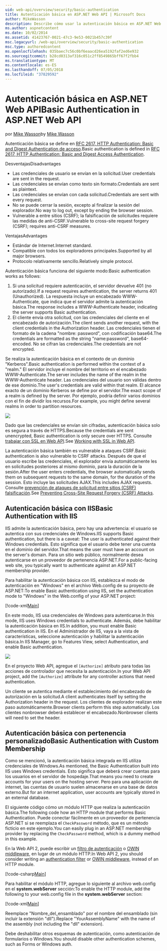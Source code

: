```yaml
---
uid: web-api/overview/security/basic-authentication
title: Autenticación básica en ASP.NET Web API | Microsoft Docs
author: MikeWasson
description: Describe cómo usar la autenticación básica en ASP.NET Web API.
ms.author: aspnetcontent
ms.date: 10/02/2014
ms.assetid: 41423767-0021-47c3-9e53-0021b457c39f
msc.legacyurl: /web-api/overview/security/basic-authentication
msc.type: authoredcontent
ms.openlocfilehash: 035baec7c56c0bf6eaacd26ea5192faf2ed6e932
ms.sourcegitcommit: b28cd0313af316c051c2ff8549865bff67f2fbb4
ms.translationtype: MT
ms.contentlocale: es-ES
ms.lasthandoff: 07/05/2018
ms.locfileid: "37829592"
---
```

<a name="basic-authentication-in-aspnet-web-api"></a><span data-ttu-id="fb92a-103">Autenticación básica en ASP.NET Web API</span><span class="sxs-lookup"><span data-stu-id="fb92a-103">Basic Authentication in ASP.NET Web API</span></span>
====================
<span data-ttu-id="fb92a-104">por [Mike Wasson](https://github.com/MikeWasson)</span><span class="sxs-lookup"><span data-stu-id="fb92a-104">by [Mike Wasson](https://github.com/MikeWasson)</span></span>

<span data-ttu-id="fb92a-105">Autenticación básica se define en [RFC 2617, HTTP Authentication: Basic and Digest Authentication de acceso](http://www.ietf.org/rfc/rfc2617.txt).</span><span class="sxs-lookup"><span data-stu-id="fb92a-105">Basic authentication is defined in [RFC 2617, HTTP Authentication: Basic and Digest Access Authentication](http://www.ietf.org/rfc/rfc2617.txt).</span></span>

<span data-ttu-id="fb92a-106">Desventajas</span><span class="sxs-lookup"><span data-stu-id="fb92a-106">Disadvantages</span></span>

- <span data-ttu-id="fb92a-107">Las credenciales de usuario se envían en la solicitud.</span><span class="sxs-lookup"><span data-stu-id="fb92a-107">User credentials are sent in the request.</span></span>
- <span data-ttu-id="fb92a-108">Las credenciales se envían como texto sin formato.</span><span class="sxs-lookup"><span data-stu-id="fb92a-108">Credentials are sent as plaintext.</span></span>
- <span data-ttu-id="fb92a-109">Las credenciales se envían con cada solicitud.</span><span class="sxs-lookup"><span data-stu-id="fb92a-109">Credentials are sent with every request.</span></span>
- <span data-ttu-id="fb92a-110">No se puede cerrar la sesión, excepto al finalizar la sesión del explorador.</span><span class="sxs-lookup"><span data-stu-id="fb92a-110">No way to log out, except by ending the browser session.</span></span>
- <span data-ttu-id="fb92a-111">Vulnerable a entre sitios (CSRF); la falsificación de solicitudes requiere las medidas de anti-CSRF.</span><span class="sxs-lookup"><span data-stu-id="fb92a-111">Vulnerable to cross-site request forgery (CSRF); requires anti-CSRF measures.</span></span>

<span data-ttu-id="fb92a-112">Ventajas</span><span class="sxs-lookup"><span data-stu-id="fb92a-112">Advantages</span></span>

- <span data-ttu-id="fb92a-113">Estándar de Internet.</span><span class="sxs-lookup"><span data-stu-id="fb92a-113">Internet standard.</span></span>
- <span data-ttu-id="fb92a-114">Compatible con todos los exploradores principales.</span><span class="sxs-lookup"><span data-stu-id="fb92a-114">Supported by all major browsers.</span></span>
- <span data-ttu-id="fb92a-115">Protocolo relativamente sencillo.</span><span class="sxs-lookup"><span data-stu-id="fb92a-115">Relatively simple protocol.</span></span>

<span data-ttu-id="fb92a-116">Autenticación básica funciona del siguiente modo:</span><span class="sxs-lookup"><span data-stu-id="fb92a-116">Basic authentication works as follows:</span></span>

1. <span data-ttu-id="fb92a-117">Si una solicitud requiere autenticación, el servidor devuelve 401 (no autorizado).</span><span class="sxs-lookup"><span data-stu-id="fb92a-117">If a request requires authentication, the server returns 401 (Unauthorized).</span></span> <span data-ttu-id="fb92a-118">La respuesta incluye un encabezado WWW-Authenticate, que indica que el servidor admite la autenticación básica.</span><span class="sxs-lookup"><span data-stu-id="fb92a-118">The response includes a WWW-Authenticate header, indicating the server supports Basic authentication.</span></span>
2. <span data-ttu-id="fb92a-119">El cliente envía otra solicitud, con las credenciales del cliente en el encabezado de autorización.</span><span class="sxs-lookup"><span data-stu-id="fb92a-119">The client sends another request, with the client credentials in the Authorization header.</span></span> <span data-ttu-id="fb92a-120">Las credenciales tienen el formato de la cadena "nombre: password", con codificación base64.</span><span class="sxs-lookup"><span data-stu-id="fb92a-120">The credentials are formatted as the string "name:password", base64-encoded.</span></span> <span data-ttu-id="fb92a-121">No se cifran las credenciales.</span><span class="sxs-lookup"><span data-stu-id="fb92a-121">The credentials are not encrypted.</span></span>

<span data-ttu-id="fb92a-122">Se realiza la autenticación básica en el contexto de un dominio "Kerberos".</span><span class="sxs-lookup"><span data-stu-id="fb92a-122">Basic authentication is performed within the context of a "realm."</span></span> <span data-ttu-id="fb92a-123">El servidor incluye el nombre del territorio en el encabezado WWW-Authenticate.</span><span class="sxs-lookup"><span data-stu-id="fb92a-123">The server includes the name of the realm in the WWW-Authenticate header.</span></span> <span data-ttu-id="fb92a-124">Las credenciales del usuario son válidas dentro de ese dominio.</span><span class="sxs-lookup"><span data-stu-id="fb92a-124">The user's credentials are valid within that realm.</span></span> <span data-ttu-id="fb92a-125">El alcance exacto de un dominio Kerberos se define por el servidor.</span><span class="sxs-lookup"><span data-stu-id="fb92a-125">The exact scope of a realm is defined by the server.</span></span> <span data-ttu-id="fb92a-126">Por ejemplo, podría definir varios dominios con el fin de dividir los recursos.</span><span class="sxs-lookup"><span data-stu-id="fb92a-126">For example, you might define several realms in order to partition resources.</span></span>

![](basic-authentication/_static/image1.png)

<span data-ttu-id="fb92a-127">Dado que las credenciales se envían sin cifradas, autenticación básica solo es segura a través de HTTPS.</span><span class="sxs-lookup"><span data-stu-id="fb92a-127">Because the credentials are sent unencrypted, Basic authentication is only secure over HTTPS.</span></span> <span data-ttu-id="fb92a-128">Consulte [trabajar con SSL en Web API](working-with-ssl-in-web-api.md).</span><span class="sxs-lookup"><span data-stu-id="fb92a-128">See [Working with SSL in Web API](working-with-ssl-in-web-api.md).</span></span>

<span data-ttu-id="fb92a-129">La autenticación básica también es vulnerable a ataques CSRF.</span><span class="sxs-lookup"><span data-stu-id="fb92a-129">Basic authentication is also vulnerable to CSRF attacks.</span></span> <span data-ttu-id="fb92a-130">Después de que el usuario escribe las credenciales, el explorador envía automáticamente les en solicitudes posteriores al mismo dominio, para la duración de la sesión.</span><span class="sxs-lookup"><span data-stu-id="fb92a-130">After the user enters credentials, the browser automatically sends them on subsequent requests to the same domain, for the duration of the session.</span></span> <span data-ttu-id="fb92a-131">Esto incluye las solicitudes AJAX.</span><span class="sxs-lookup"><span data-stu-id="fb92a-131">This includes AJAX requests.</span></span> <span data-ttu-id="fb92a-132">Consulte [prevención de ataques de solicitud entre sitios (CSRF) falsificación](preventing-cross-site-request-forgery-csrf-attacks.md).</span><span class="sxs-lookup"><span data-stu-id="fb92a-132">See [Preventing Cross-Site Request Forgery (CSRF) Attacks](preventing-cross-site-request-forgery-csrf-attacks.md).</span></span>

## <a name="basic-authentication-with-iis"></a><span data-ttu-id="fb92a-133">Autenticación básica con IIS</span><span class="sxs-lookup"><span data-stu-id="fb92a-133">Basic Authentication with IIS</span></span>

<span data-ttu-id="fb92a-134">IIS admite la autenticación básica, pero hay una advertencia: el usuario se autentica con sus credenciales de Windows.</span><span class="sxs-lookup"><span data-stu-id="fb92a-134">IIS supports Basic authentication, but there is a caveat: The user is authenticated against their Windows credentials.</span></span> <span data-ttu-id="fb92a-135">Esto significa que el usuario debe tener una cuenta en el dominio del servidor.</span><span class="sxs-lookup"><span data-stu-id="fb92a-135">That means the user must have an account on the server's domain.</span></span> <span data-ttu-id="fb92a-136">Para un sitio web público, normalmente desea autenticarse en un proveedor de pertenencia ASP.NET.</span><span class="sxs-lookup"><span data-stu-id="fb92a-136">For a public-facing web site, you typically want to authenticate against an ASP.NET membership provider.</span></span>

<span data-ttu-id="fb92a-137">Para habilitar la autenticación básica con IIS, establezca el modo de autenticación en "Windows" en el archivo Web.config de su proyecto de ASP.NET:</span><span class="sxs-lookup"><span data-stu-id="fb92a-137">To enable Basic authentication using IIS, set the authentication mode to "Windows" in the Web.config of your ASP.NET project:</span></span>

[!code-xml[Main](basic-authentication/samples/sample1.xml)]

<span data-ttu-id="fb92a-138">En este modo, IIS usa credenciales de Windows para autenticarse.</span><span class="sxs-lookup"><span data-stu-id="fb92a-138">In this mode, IIS uses Windows credentials to authenticate.</span></span> <span data-ttu-id="fb92a-139">Además, debe habilitar la autenticación básica en IIS.</span><span class="sxs-lookup"><span data-stu-id="fb92a-139">In addition, you must enable Basic authentication in IIS.</span></span> <span data-ttu-id="fb92a-140">En el Administrador de IIS, vaya a la vista de características, seleccione autenticación y habilitar la autenticación básica.</span><span class="sxs-lookup"><span data-stu-id="fb92a-140">In IIS Manager, go to Features View, select Authentication, and enable Basic authentication.</span></span>

![](basic-authentication/_static/image2.png)

<span data-ttu-id="fb92a-141">En el proyecto Web API, agregue el `[Authorize]` atributo para todas las acciones de controlador que necesita la autenticación.</span><span class="sxs-lookup"><span data-stu-id="fb92a-141">In your Web API project, add the `[Authorize]` attribute for any controller actions that need authentication.</span></span>

<span data-ttu-id="fb92a-142">Un cliente se autentica mediante el establecimiento del encabezado de autorización en la solicitud.</span><span class="sxs-lookup"><span data-stu-id="fb92a-142">A client authenticates itself by setting the Authorization header in the request.</span></span> <span data-ttu-id="fb92a-143">Los clientes de explorador realizan este paso automáticamente.</span><span class="sxs-lookup"><span data-stu-id="fb92a-143">Browser clients perform this step automatically.</span></span> <span data-ttu-id="fb92a-144">Los clientes nonbrowser deberá establecer el encabezado.</span><span class="sxs-lookup"><span data-stu-id="fb92a-144">Nonbrowser clients will need to set the header.</span></span>

## <a name="basic-authentication-with-custom-membership"></a><span data-ttu-id="fb92a-145">Autenticación básica con pertenencia personalizado</span><span class="sxs-lookup"><span data-stu-id="fb92a-145">Basic Authentication with Custom Membership</span></span>

<span data-ttu-id="fb92a-146">Como se mencionó, la autenticación básica integrada en IIS utiliza credenciales de Windows.</span><span class="sxs-lookup"><span data-stu-id="fb92a-146">As mentioned, the Basic Authentication built into IIS uses Windows credentials.</span></span> <span data-ttu-id="fb92a-147">Esto significa que deberá crear cuentas para los usuarios en el servidor de hospedaje.</span><span class="sxs-lookup"><span data-stu-id="fb92a-147">That means you need to create accounts for your users on the hosting server.</span></span> <span data-ttu-id="fb92a-148">Pero para una aplicación de internet, las cuentas de usuario suelen almacenarse en una base de datos externo.</span><span class="sxs-lookup"><span data-stu-id="fb92a-148">But for an internet application, user accounts are typically stored in an external database.</span></span>

<span data-ttu-id="fb92a-149">El siguiente código cómo un módulo HTTP que realiza la autenticación básica.</span><span class="sxs-lookup"><span data-stu-id="fb92a-149">The following code how an HTTP module that performs Basic Authentication.</span></span> <span data-ttu-id="fb92a-150">Puede conectar fácilmente en un proveedor de pertenencia ASP.NET si se reemplaza el `CheckPassword` método, que es un método ficticio en este ejemplo.</span><span class="sxs-lookup"><span data-stu-id="fb92a-150">You can easily plug in an ASP.NET membership provider by replacing the `CheckPassword` method, which is a dummy method in this example.</span></span>

<span data-ttu-id="fb92a-151">En la Web API 2, puede escribir un [filtro de autenticación](authentication-filters.md) o [OWIN middleware](../../../aspnet/overview/owin-and-katana/index.md), en lugar de un módulo HTTP.</span><span class="sxs-lookup"><span data-stu-id="fb92a-151">In Web API 2, you should consider writing an [authentication filter](authentication-filters.md) or [OWIN middleware](../../../aspnet/overview/owin-and-katana/index.md), instead of an HTTP module.</span></span>

[!code-csharp[Main](basic-authentication/samples/sample2.cs)]

<span data-ttu-id="fb92a-152">Para habilitar el módulo HTTP, agregue lo siguiente al archivo web.config en el **system.webServer** sección:</span><span class="sxs-lookup"><span data-stu-id="fb92a-152">To enable the HTTP module, add the following to your web.config file in the **system.webServer** section:</span></span>

[!code-xml[Main](basic-authentication/samples/sample3.xml?highlight=4)]

<span data-ttu-id="fb92a-153">Reemplace "Nombre_del_ensamblado" por el nombre del ensamblado (sin incluir la extensión "dll").</span><span class="sxs-lookup"><span data-stu-id="fb92a-153">Replace "YourAssemblyName" with the name of the assembly (not including the "dll" extension).</span></span>

<span data-ttu-id="fb92a-154">Debe deshabilitar otros esquemas de autenticación, como autenticación de formularios o Windows.</span><span class="sxs-lookup"><span data-stu-id="fb92a-154">You should disable other authentication schemes, such as Forms or Windows auth.</span></span>
